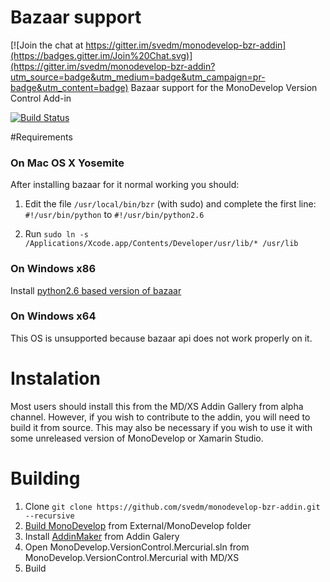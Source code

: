# Bazaar support

[![Join the chat at https://gitter.im/svedm/monodevelop-bzr-addin](https://badges.gitter.im/Join%20Chat.svg)](https://gitter.im/svedm/monodevelop-bzr-addin?utm_source=badge&utm_medium=badge&utm_campaign=pr-badge&utm_content=badge)
Bazaar support for the MonoDevelop Version Control Add-in

[![Build Status](https://travis-ci.org/svedm/monodevelop-bzr-addin.svg?branch=master)](https://travis-ci.org/svedm/monodevelop-bzr-addin)

#Requirements
### On Mac OS X Yosemite
After installing bazaar for it normal working you should:

1. Edit the file `/usr/local/bin/bzr` (with sudo) and complete the first line:
`#!/usr/bin/python`
to
`#!/usr/bin/python2.6`

2. Run `sudo ln -s /Applications/Xcode.app/Contents/Developer/usr/lib/* /usr/lib`

### On Windows x86
Install [python2.6 based version of bazaar](http://wiki.bazaar.canonical.com/WindowsDownloads)

### On Windows x64
This OS is unsupported because bazaar api does not work properly on it.

# Instalation
Most users should install this from the MD/XS Addin Gallery from alpha channel. However, if you wish to contribute to the addin, you will need to build it from source. This may also be necessary if you wish to use it with some unreleased version of MonoDevelop or Xamarin Studio.

# Building
1. Clone `git clone https://github.com/svedm/monodevelop-bzr-addin.git --recursive`
2. [Build MonoDevelop](http://www.monodevelop.com/developers/building-monodevelop/) from External/MonoDevelop folder
3. Install [AddinMaker](https://github.com/mhutch/MonoDevelop.AddinMaker) from Addin Galery
4. Open MonoDevelop.VersionControl.Mercurial.sln from MonoDevelop.VersionControl.Mercurial with MD/XS
5. Build
